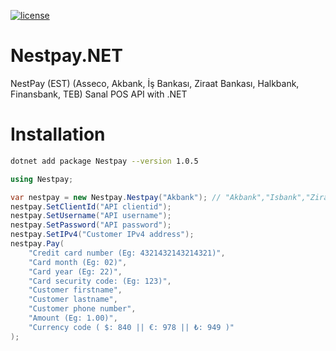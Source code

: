 [![license](https://img.shields.io/:license-mit-blue.svg)](https://github.com/ozgur-soft/Nestpay.NET/blob/master/LICENSE.md)

# Nestpay.NET
NestPay (EST) (Asseco, Akbank, İş Bankası, Ziraat Bankası, Halkbank, Finansbank, TEB) Sanal POS API with .NET

# Installation
```bash
dotnet add package Nestpay --version 1.0.5
```

```c#
using Nestpay;

var nestpay = new Nestpay.Nestpay("Akbank"); // "Akbank","Isbank","Ziraatbank","Halkbank","Finansbank","Teb"
nestpay.SetClientId("API clientid");
nestpay.SetUsername("API username");
nestpay.SetPassword("API password");
nestpay.SetIPv4("Customer IPv4 address");
nestpay.Pay(
    "Credit card number (Eg: 4321432143214321)",
    "Card month (Eg: 02)",
    "Card year (Eg: 22)",
    "Card security code: (Eg: 123)",
    "Customer firstname",
    "Customer lastname",
    "Customer phone number",
    "Amount (Eg: 1.00)",
    "Currency code ( $: 840 || €: 978 || ₺: 949 )"
);
```
